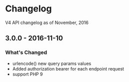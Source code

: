 # Changelog

V4 API changelog as of November, 2016

## 3.0.0 - 2016-11-10

### What's Changed

- urlencode() new query params values
- Added authorization bearer for each endpoint request
- support PHP 9
